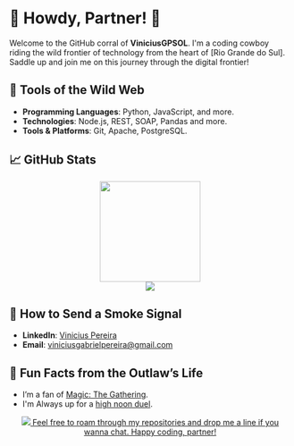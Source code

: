 # 🤠 Howdy, Partner! 🤠

Welcome to the GitHub corral of **ViniciusGPSOL**. I'm a coding cowboy riding the wild frontier of technology from the heart of [Rio Grande do Sul]. Saddle up and join me on this journey through the digital frontier!

## 🔧 Tools of the Wild Web

- **Programming Languages**: Python, JavaScript, and more.
- **Technologies**: Node.js, REST, SOAP, Pandas and more.
- **Tools & Platforms**: Git, Apache, PostgreSQL.

## 📈 GitHub Stats

<div align="center">
  <a href="https://github.com/ViniciusGPSOL" >
    <img height="180em" src="https://github-readme-stats-sigma-five.vercel.app/api?username=ViniciusGPSOL&show_icons=true&theme=dark&include_all_commits=true&count_private=true"/ >
    <br>
    <img src="https://github-profile-trophy.vercel.app/?username=MateusNicolodi&theme=algolia&row=2&no-bg=true&column=4&margin-w=15&margin-h=15"/>
  </a>
</div>

## 🏇 How to Send a Smoke Signal

- **LinkedIn**: [Vinicius Pereira](https://www.linkedin.com/in/vinicius-pereira-62417a215/)
- **Email**: [viniciusgabrielpereira@gmail.com](mailto:viniciusgabrielpereira@gmail.com)

## 🌵 Fun Facts from the Outlaw’s Life

- I’m a fan of [Magic: The Gathering](#).
- I'm Always up for a [high noon duel](#).

<div align="center">
  <a href="https://github.com/ViniciusGPSOL" >
    <img src="https://i.giphy.com/media/v1.Y2lkPTc5MGI3NjExb2NramdxamxyazJhajIwY2Rrd3R4bGxqMm03ZWxwank3a2J4OWd2YiZlcD12MV9pbnRlcm5hbF9naWZfYnlfaWQmY3Q9Zw/9smDomSoAcBkQ/giphy.gif"/>
    Feel free to roam through my repositories and drop me a line if you wanna chat. Happy coding, partner!
  </a>
</div>
